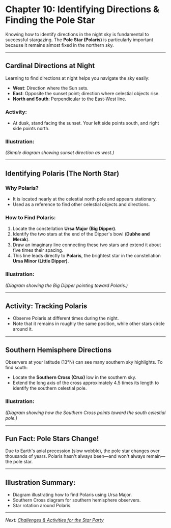 # Chapter 10: Identifying Directions & Finding the Pole Star

Knowing how to identify directions in the night sky is fundamental to successful stargazing. The **Pole Star (Polaris)** is particularly important because it remains almost fixed in the northern sky.

---

## Cardinal Directions at Night

Learning to find directions at night helps you navigate the sky easily:

- **West**: Direction where the Sun sets.
- **East**: Opposite the sunset point; direction where celestial objects rise.
- **North and South**: Perpendicular to the East-West line.

### Activity:
- At dusk, stand facing the sunset. Your left side points south, and right side points north.

### Illustration:
*(Simple diagram showing sunset direction as west.)*

---

## Identifying Polaris (The North Star)

### Why Polaris?
- It is located nearly at the celestial north pole and appears stationary.
- Used as a reference to find other celestial objects and directions.

### How to Find Polaris:
1. Locate the constellation **Ursa Major (Big Dipper)**.
2. Identify the two stars at the end of the Dipper's bowl (**Dubhe and Merak**).
3. Draw an imaginary line connecting these two stars and extend it about five times their spacing.
4. This line leads directly to **Polaris**, the brightest star in the constellation **Ursa Minor (Little Dipper)**.

### Illustration:
*(Diagram showing the Big Dipper pointing toward Polaris.)*

---

## Activity: Tracking Polaris

- Observe Polaris at different times during the night.
- Note that it remains in roughly the same position, while other stars circle around it.

---

## Southern Hemisphere Directions

Observers at your latitude (13°N) can see many southern sky highlights. To find south:

- Locate the **Southern Cross (Crux)** low in the southern sky.
- Extend the long axis of the cross approximately 4.5 times its length to identify the southern celestial pole.

### Illustration:
*(Diagram showing how the Southern Cross points toward the south celestial pole.)*

---

## Fun Fact: Pole Stars Change!

Due to Earth's axial precession (slow wobble), the pole star changes over thousands of years. Polaris hasn't always been—and won't always remain—the pole star.

---

## Illustration Summary:

- Diagram illustrating how to find Polaris using Ursa Major.
- Southern Cross diagram for southern hemisphere observers.
- Star rotation around Polaris.

---

*Next: [Challenges & Activities for the Star Party](Chapter_11.md)*
